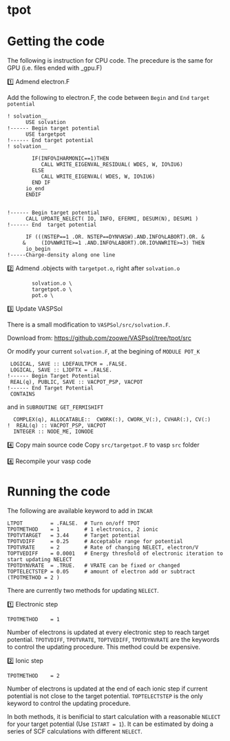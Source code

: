 # tpot

# Getting the code

The following is instruction for CPU code. The precedure is the same for GPU (i.e. files ended with _gpu.F)


:one: Admend electron.F

Add the following to electron.F, the code between ```Begin``` and ```End``` ```target potential```


```
! solvation__
      USE solvation
!------ Begin target potential
      USE targetpot
!------ End target potential
! solvation__
```

```Fortran
        IF(INFO%IHARMONIC==1)THEN
           CALL WRITE_EIGENVAL_RESIDUAL( WDES, W, IO%IU6)
        ELSE
           CALL WRITE_EIGENVAL( WDES, W, IO%IU6)
        END IF
      io_end
      ENDIF


!------ Begin target potential
      CALL UPDATE_NELECT( IO, INFO, EFERMI, DESUM(N), DESUM1 ) 
!------ End  target potential

      IF (((NSTEP==1 .OR. NSTEP==DYN%NSW).AND.INFO%LABORT).OR. &
     &     (IO%NWRITE>=1 .AND.INFO%LABORT).OR.IO%NWRITE>=3) THEN
      io_begin
!-----Charge-density along one line
```

:two: Admend .objects with ```targetpot.o```, right after ```solvation.o```
```
        solvation.o \
        targetpot.o \
        pot.o \
```

:three: Update VASPSol

There is a small modification to ```VASPSol/src/solvation.F```. 

Download from: https://github.com/zoowe/VASPsol/tree/tpot/src 

Or modify your current ```solvation.F```, at the begining of ```MODULE POT_K```
```
 LOGICAL, SAVE :: LDEFAULTPCM = .FALSE.
 LOGICAL, SAVE :: LJDFTX = .FALSE.
!------ Begin Target Potential
 REAL(q), PUBLIC, SAVE :: VACPOT_PSP, VACPOT
!------ End Target Potential
 CONTAINS
```
and in ```SUBROUTINE GET_FERMISHIFT```
```
  COMPLEX(q), ALLOCATABLE::  CWORK(:), CWORK_V(:), CVHAR(:), CV(:) 
!  REAL(q) :: VACPOT_PSP, VACPOT
  INTEGER :: NODE_ME, IONODE
```
:four: Copy main source code
Copy ```src/targetpot.F``` to vasp ```src``` folder

:four: Recompile your vasp code

# Running the code

The following are available keyword to add in ```INCAR```
```
LTPOT         = .FALSE.  # Turn on/off TPOT
TPOTMETHOD    = 1        # 1 electronics, 2 ionic
TPOTVTARGET   = 3.44     # Target potential
TPOTVDIFF     = 0.25     # Acceptable range for potential
TPOTVRATE     = 2        # Rate of changing NELECT, electron/V
TOPTVEDIFF    = 0.0001   # Energy threshold of electronic iteration to start updating NELECT
TPOTDYNVRATE  = .TRUE.   # VRATE can be fixed or changed
TOPTELECTSTEP = 0.05     # amount of electron add or subtract (TPOTMETHOD = 2 )
```

There are currently two methods for updating ```NELECT```. 

:one: Electronic step

```TPOTMETHOD    = 1```

Number of electrons is updated at every electronic step to reach target potential. ```TPOTVDIFF```, ```TPOTVRATE```, ```TOPTVEDIFF```, ```TPOTDYNVRATE``` are the keywords to control the updating procedure. This method could be expensive.

:two: Ionic step

```TPOTMETHOD    = 2```

Number of electrons is updated at the end of each ionic step if current potential is not close to the target potential. ```TOPTELECTSTEP``` is the only keyword to 
 control the updating procedure.


In both methods, it is benificial to start calculation with a reasonable ```NELECT``` for your target potential (Use ```ISTART = 1```). It can be estimated by doing a series of SCF calculations with different ```NELECT```. 

